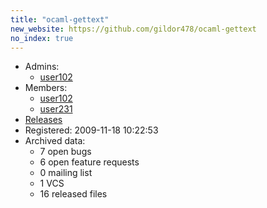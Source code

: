 ```yaml
---
title: "ocaml-gettext"
new_website: https://github.com/gildor478/ocaml-gettext
no_index: true
---
```


* Admins:
  * [user102](/users/user102)
* Members:
  * [user102](/users/user102)
  * [user231](/users/user231)
* [Releases](https://download.ocamlcore.org/ocaml-gettext)
* Registered: 2009-11-18 10:22:53
* Archived data:
  * 7 open bugs
  * 6 open feature requests
  * 0 mailing list
  * 1 VCS
  * 16 released files
